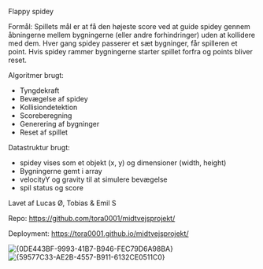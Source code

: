 Flappy spidey

Formål:
Spillets mål er at få den højeste score ved at guide spidey gennem åbningerne mellem bygningerne (eller andre forhindringer) uden at kollidere med dem. Hver gang spidey passerer et sæt bygninger, får spilleren et point. Hvis spidey rammer bygningerne starter spillet forfra og points bliver reset.

Algoritmer brugt:

- Tyngdekraft
- Bevægelse af spidey
- Kollisiondetektion
- Scoreberegning
- Generering af bygninger
- Reset af spillet

Datastruktur brugt:

- spidey vises som et objekt (x, y) og dimensioner (width, height)
- Bygningerne gemt i array
- velocityY og gravity til at simulere bevægelse
- spil status og score

Lavet af Lucas Ø, Tobias & Emil S

Repo: https://github.com/tora0001/midtvejsprojekt/

Deployment: https://tora0001.github.io/midtvejsprojekt/

![{0DE443BF-9993-41B7-B946-FEC79D6A98BA}](https://github.com/user-attachments/assets/24f2ff4f-187b-496a-a742-7c826817200a) ![{59577C33-AE2B-4557-B911-6132CE0511C0}](https://github.com/user-attachments/assets/7b4f3c7c-8437-4902-b931-7f5c407dc8a6)

